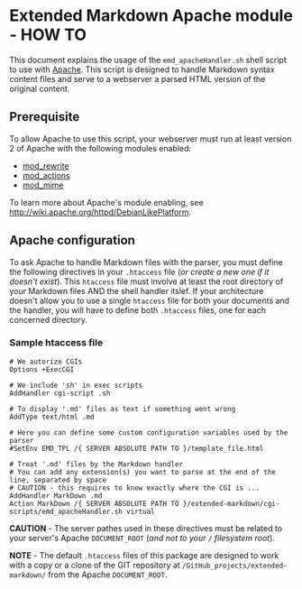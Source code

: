 Extended Markdown Apache module - HOW TO
========================================


This document explains the usage of the `emd_apacheHandler.sh` shell script to use with [Apache](http://www.apache.org/).
This script is designed to handle Markdown syntax content files and serve to a webserver a parsed HTML
version of the original content.


## Prerequisite

To allow Apache to use this script, your webserver must run at least version 2 of Apache with the following modules
enabled:

-   [mod_rewrite](http://httpd.apache.org/docs/2.2/en/mod/mod_rewrite.html)
-   [mod_actions](http://httpd.apache.org/docs/trunk/en/mod/mod_actions.html)
-   [mod_mime](http://httpd.apache.org/docs/2.2/en/mod/mod_mime.html)

To learn more about Apache's module enabling, see <http://wiki.apache.org/httpd/DebianLikePlatform>.


## Apache configuration

To ask Apache to handle Markdown files with the parser, you must define the following directives in your
`.htaccess` file (*or create a new one if it doesn't exist*). This `htaccess` file must involve at least 
the root directory of your Markdown files AND the shell handler itslef. If your architecture doesn't allow
you to use a single `htaccess` file for both your documents and the handler, you will have to define both
`.htaccess` files, one for each concerned directory.


### Sample htaccess file

    # We autorize CGIs
    Options +ExecCGI

    # We include 'sh' in exec scripts
    AddHandler cgi-script .sh

    # To display '.md' files as text if something went wrong
    AddType text/html .md

    # Here you can define some custom configuration variables used by the parser
    #SetEnv EMD_TPL /{ SERVER ABSOLUTE PATH TO }/template_file.html

    # Treat '.md' files by the Markdown handler
    # You can add any extension(s) you want to parse at the end of the line, separated by space
    # CAUTION - this requires to know exactly where the CGI is ...
    AddHandler MarkDown .md
    Action MarkDown /{ SERVER ABSOLUTE PATH TO }/extended-markdown/cgi-scripts/emd_apacheHandler.sh virtual


**CAUTION** - The server pathes used in these directives must be related to your server's Apache
`DOCUMENT_ROOT` (*and not to your `/` filesystem root*).

**NOTE** - The default `.htaccess` files of this package are designed to work with a copy or a clone
of the GIT repository at `/GitHub_projects/extended-markdown/` from the Apache `DOCUMENT_ROOT`.
